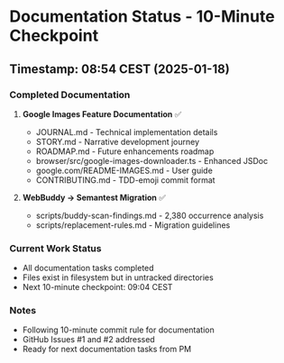 # Documentation Status - 10-Minute Checkpoint

## Timestamp: 08:54 CEST (2025-01-18)

### Completed Documentation

1. **Google Images Feature Documentation** ✅
   - JOURNAL.md - Technical implementation details
   - STORY.md - Narrative development journey
   - ROADMAP.md - Future enhancements roadmap
   - browser/src/google-images-downloader.ts - Enhanced JSDoc
   - google.com/README-IMAGES.md - User guide
   - CONTRIBUTING.md - TDD-emoji commit format

2. **WebBuddy → Semantest Migration** ✅
   - scripts/buddy-scan-findings.md - 2,380 occurrence analysis
   - scripts/replacement-rules.md - Migration guidelines

### Current Work Status
- All documentation tasks completed
- Files exist in filesystem but in untracked directories
- Next 10-minute checkpoint: 09:04 CEST

### Notes
- Following 10-minute commit rule for documentation
- GitHub Issues #1 and #2 addressed
- Ready for next documentation tasks from PM